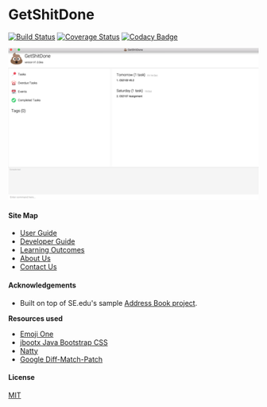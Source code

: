 # GetShitDone
[![Build Status](https://travis-ci.org/CS2103AUG2016-F11-C1/main.svg?branch=master)](https://travis-ci.org/CS2103AUG2016-F11-C1/main)
[![Coverage Status](https://coveralls.io/repos/github/CS2103AUG2016-F11-C1/main/badge.svg?branch=master)](https://coveralls.io/github/CS2103AUG2016-F11-C1/main?branch=master)
[![Codacy Badge](https://api.codacy.com/project/badge/Grade/bb54debec79f4383924b89c9131865fc)](https://www.codacy.com/app/CS2103AUG2016-F11-C1/main?utm_source=github.com&amp;utm_medium=referral&amp;utm_content=CS2103AUG2016-F11-C1/main&amp;utm_campaign=Badge_Grade)

<img src="docs/images/GetShitDone-Ui.png" width="600">

  
#### Site Map
* [User Guide](docs/UserGuide.md) 
* [Developer Guide](docs/DeveloperGuide.md) 
* [Learning Outcomes](docs/LearningOutcomes.md) 
* [About Us](docs/AboutUs.md)
* [Contact Us](docs/ContactUs.md)


#### Acknowledgements

* Built on top of SE.edu's sample [Address Book project](https://github.com/se-edu/addressbook-level4).

**Resources used**

* [Emoji One](http://emojione.com/)
* [jbootx Java Bootstrap CSS](https://github.com/dicolar/jbootx)
* [Natty](http://natty.joestelmach.com/)
* [Google Diff-Match-Patch](https://bitbucket.org/cowwoc/google-diff-match-patch/overview)

#### License 

[MIT](LICENSE)
